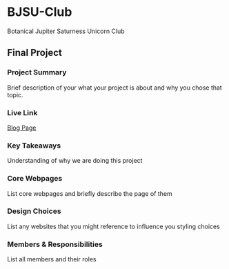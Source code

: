 # BJSU-Club

Botanical Jupiter Saturness Unicorn Club

## Final Project

### Project Summary

Brief description of your what your project is about and why you chose that topic.

### Live Link

[Blog Page](https://{username}.github.io/{reponame}/homework-2)

### Key Takeaways

Understanding of why we are doing this project

### Core Webpages

List core webpages and briefly describe the page of them

### Design Choices

List any websites that you might reference to influence you styling choices

### Members & Responsibilities

List all members and their roles
